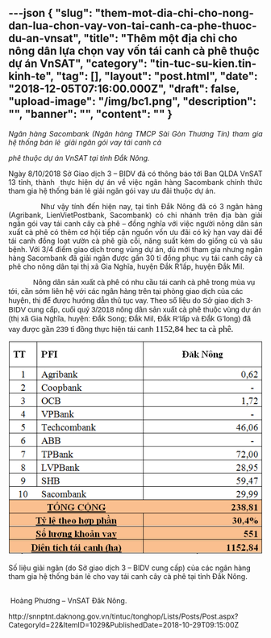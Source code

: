 ---json
{
    "slug": "them-mot-dia-chi-cho-nong-dan-lua-chon-vay-von-tai-canh-ca-phe-thuoc-du-an-vnsat",
    "title": "Thêm một địa chỉ cho nông dân lựa chọn vay vốn tái canh cà phê thuộc dự án VnSAT",
    "category": "tin-tuc-su-kien.tin-kinh-te",
    "tag": [],
    "layout": "post.html",
    "date": "2018-12-05T07:16:00.000Z",
    "draft": false,
    "upload-image": "/img/bc1.png",
    "description": "",
    "banner": "",
    "__content__": ""
}
---
<p style="text-align:justify"><em>Ng&acirc;n h&agrave;ng Sacombank (Ng&acirc;n h&agrave;ng TMCP S&agrave;i G&ograve;n Thương T&iacute;n) tham gia hệ thống b&aacute;n lẻ&nbsp; giải ng&acirc;n g&oacute;i vay t&aacute;i canh c&agrave;</em></p>

<p style="text-align:justify"><em>ph&ecirc; thuộc dự &aacute;n VnSAT tại tỉnh Đắk N&ocirc;ng. </em></p>

<p style="text-align:justify">Ng&agrave;y 8/10/2018 Sở Giao dịch 3 &ndash; BIDV đ&atilde; c&oacute; th&ocirc;ng b&aacute;o tới Ban QLDA VnSAT 13 tỉnh, th&agrave;nh&nbsp; thực hiện dự &aacute;n về việc ng&acirc;n h&agrave;ng Sacombank ch&iacute;nh thức tham gia hệ thống b&aacute;n lẻ giải ng&acirc;n g&oacute;i vay ưu đ&atilde;i thuộc dự &aacute;n.</p>

<p style="text-align:justify">&nbsp;&nbsp;&nbsp;&nbsp;&nbsp;&nbsp;&nbsp;&nbsp;&nbsp;&nbsp;&nbsp; Như vậy t&iacute;nh đến hiện nay, tại tỉnh Đắk N&ocirc;ng đ&atilde; c&oacute; 3 ng&acirc;n h&agrave;ng (Agribank, LienVietPostbank, Sacombank) c&oacute; chi nh&aacute;nh tr&ecirc;n địa b&agrave;n giải ng&acirc;n g&oacute;i vay t&aacute;i canh c&acirc;y c&agrave; ph&ecirc; &ndash; đồng nghĩa với việc người n&ocirc;ng d&acirc;n sản xuất c&agrave; ph&ecirc; c&oacute; th&ecirc;m cơ hội tiếp cận nguồn vốn ưu đ&atilde;i c&oacute; kỳ hạn vay d&agrave;i để t&aacute;i canh đồng loạt vườn c&agrave; ph&ecirc; gi&agrave; cỗi, năng suất k&eacute;m do giống cũ v&agrave; s&acirc;u bệnh. Với 3/4 điểm giao dịch trong v&ugrave;ng dự &aacute;n, d&ugrave; mới tham gia nhưng ng&acirc;n h&agrave;ng Sacombank đ&atilde; giải ng&acirc;n được gần 30 tỉ đồng phục vụ t&aacute;i canh c&acirc;y c&agrave; ph&ecirc; cho n&ocirc;ng d&acirc;n tại thị x&atilde; Gia Nghĩa, huyện Đắk R&rsquo;lấp, huyện Đắk Mil.</p>

<p><span style="font-size:11.0pt"><span style="font-family:&quot;Arial&quot;,&quot;sans-serif&quot;">&nbsp;&nbsp;&nbsp;&nbsp;&nbsp;&nbsp;&nbsp;&nbsp;&nbsp;&nbsp;&nbsp; N&ocirc;ng d&acirc;n sản xuất c&agrave; ph&ecirc; c&oacute; nhu cầu t&aacute;i canh c&agrave; ph&ecirc; trong m&ugrave;a vụ tới, cần sớm li&ecirc;n hệ với c&aacute;c ng&acirc;n h&agrave;ng tr&ecirc;n tại ph&ograve;ng giao dịch của c&aacute;c huyện, thị để được hướng dẫn thủ tục vay. Theo số liệu do Sở giao dịch 3-BIDV cung cấp, cuối qu&yacute; 3/2018 n&ocirc;ng d&acirc;n sản xuất c&agrave; ph&ecirc; thuộc v&ugrave;ng dự &aacute;n (thị x&atilde; Gia Nghĩa, huyện: Đắk Song; Đắk Mil, Đắk R&rsquo;lấp v&agrave; Đắk G&rsquo;long) đ&atilde; vay được gần 239 tỉ đồng thực hiện t&aacute;i canh </span></span><span style="font-size:13.0pt"><span style="font-family:&quot;Times New Roman&quot;,&quot;serif&quot;"><span style="color:black">1152,84</span></span></span><span style="font-size:13.0pt"><span style="font-family:&quot;Times New Roman&quot;,&quot;serif&quot;"><span style="color:black"> hec ta c&agrave; ph&ecirc;.</span></span></span></p>

<p><span style="font-size:13.0pt"><span style="font-family:&quot;Times New Roman&quot;,&quot;serif&quot;"><span style="color:black"><img alt="" src="/img/bc1.png" /></span></span></span></p>

<p>Số liệu giải ng&acirc;n (do Sở giao dịch 3 &ndash; BIDV cung cấp) của c&aacute;c ng&acirc;n h&agrave;ng tham gia hệ thống b&aacute;n lẻ cho vay t&aacute;i canh c&acirc;y c&agrave; ph&ecirc; tại tỉnh Đắk N&ocirc;ng.&nbsp;&nbsp;&nbsp; &nbsp;</p>

<p>&nbsp; &nbsp; &nbsp; &nbsp; &nbsp; &nbsp; &nbsp; &nbsp; &nbsp; &nbsp; &nbsp; &nbsp; &nbsp; &nbsp; &nbsp; &nbsp; &nbsp; &nbsp; &nbsp; &nbsp; &nbsp; &nbsp; &nbsp; &nbsp; &nbsp; &nbsp; &nbsp; &nbsp; &nbsp; &nbsp; &nbsp; &nbsp; &nbsp; &nbsp; &nbsp; &nbsp; &nbsp; &nbsp; &nbsp; &nbsp; &nbsp; &nbsp; &nbsp; &nbsp; &nbsp; &nbsp; &nbsp; &nbsp; &nbsp; &nbsp; &nbsp; &nbsp; &nbsp; &nbsp; &nbsp; &nbsp; &nbsp; &nbsp; &nbsp;Ho&agrave;ng Phương &ndash; VnSAT Đăk N&ocirc;ng. &nbsp; &nbsp; &nbsp;</p>

<p>http://snnptnt.daknong.gov.vn/tintuc/tonghop/Lists/Posts/Post.aspx?CategoryId=22&amp;ItemID=1029&amp;PublishedDate=2018-10-29T09:15:00Z&nbsp; &nbsp; &nbsp;</p>

<p style="text-align:center">&nbsp;</p>

<p style="text-align:center">&nbsp;</p>
